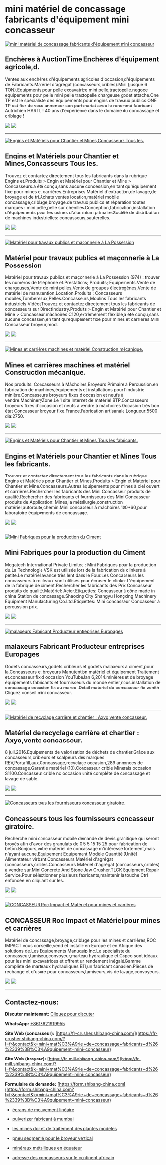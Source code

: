 # mini matériel de concassage fabricants d&#39;équipement mini concasseur

<a href="https://swt.shibang-china.com/?l=fr&img&k=mini+mat%C3%A9riel+de+concassage+fabricants+d%26%2339%3B%C3%A9quipement+mini+concasseur" target="_blank">![mini matériel de concassage fabricants d&#39;équipement mini concasseur](http://static.shibang-china.com/all-800x300/683.jpg)</a>

## Enchères à AuctionTime Enchères d&#39;équipement agricole,d.
Ventes aux enchères d&#39;équipements agricoles d&#39;occasion,d&#39;équipements de.Fabricants.Matériel d&#39;agrégat (concasseurs,cribles).Mini (jusque 6 TON).Equipments pour pelle excavatrice mini pelle,tractopelle.negoce equipements pour pelle mini pelle tractopelle chargeuse godet attache.One TP est le spécialiste des équipements pour engins de travaux publics.ONE TP est fier de vous annoncer son partenariat avec le renommé fabricant Autrichien HARTL ! 40 ans d&#39;expérience dans le domaine du concassage et criblage !


<a href="https://whatsapp.shibangsoft.com/WhatsApp.php" target="_blank" title="WhatsApp">![](http://static.shibang-china.com/icon/whatsapp.png)</a> <a href="https://swt.shibang-china.com/?l=fr&icon&k=mini+mat%C3%A9riel+de+concassage+fabricants+d%26%2339%3B%C3%A9quipement+mini+concasseur" target="_blank">![](http://static.shibang-china.com/icon/chat-fr.png)</a>

---

<a href="https://swt.shibang-china.com/?l=fr&img&k=mini+mat%C3%A9riel+de+concassage+fabricants+d%26%2339%3B%C3%A9quipement+mini+concasseur" target="_blank">![Engins et Matériels pour Chantier et Mines,Concasseurs Tous les.](http://static.shibang-china.com/all-800x300/1043.jpg)</a>

## Engins et Matériels pour Chantier et Mines,Concasseurs Tous les.
Trouvez et contactez directement tous les fabricants dans la rubrique Engins et.Produits &gt; Engin et Matériel pour Chantier et Mine &gt; Concasseurs.a été conçu,sans aucune concession,en tant qu&#39;équipement fixe pour mines et carrières.Entreprises Matériel d&#39;extraction,de lavage,de broyage et de tri.Achats ventes location,matériel mobile concassage,criblage,broyage.de travaux publics et réparation toutes marques : mini pelle,pelle sur chenilles.Conception,fabrication,installation d&#39;équipements pour les usines d&#39;aluminium primaire.Société de distribution de machines industrielles: concasseurs,sauterelles.


<a href="https://whatsapp.shibangsoft.com/WhatsApp.php" target="_blank" title="WhatsApp">![](http://static.shibang-china.com/icon/whatsapp.png)</a> <a href="https://swt.shibang-china.com/?l=fr&icon&k=mini+mat%C3%A9riel+de+concassage+fabricants+d%26%2339%3B%C3%A9quipement+mini+concasseur" target="_blank">![](http://static.shibang-china.com/icon/chat-fr.png)</a>

---

<a href="https://swt.shibang-china.com/?l=fr&img&k=mini+mat%C3%A9riel+de+concassage+fabricants+d%26%2339%3B%C3%A9quipement+mini+concasseur" target="_blank">![Matériel pour travaux publics et maçonnerie à La Possession](http://static.shibang-china.com/all-800x300/1195.jpg)</a>

## Matériel pour travaux publics et maçonnerie à La Possession
Matériel pour travaux publics et maçonnerie à La Possession (974) : trouver les numéros de téléphone et.Prestations; Produits; Equipements.Vente de chargeuses,Vente de mini pelles,Vente de groupes électrogènes,Vente de matériel de manutention,Location.Produits : Concasseurs mobiles,Tombereaux,Pelles.Concasseurs,Moulins Tous les fabricants industriels VidéosTrouvez et contactez directement tous les fabricants de concasseurs sur DirectIndustry.Produits &gt; Engin et Matériel pour Chantier et Mine &gt; Concasseur.mâchoires C120,extrêmement flexible,a été conçu,sans aucune concession,en tant qu&#39;équipement fixe pour mines et carrières.Mini Concasseur broyeur,mod.


<a href="https://whatsapp.shibangsoft.com/WhatsApp.php" target="_blank" title="WhatsApp">![](http://static.shibang-china.com/icon/whatsapp.png)</a> <a href="https://swt.shibang-china.com/?l=fr&icon&k=mini+mat%C3%A9riel+de+concassage+fabricants+d%26%2339%3B%C3%A9quipement+mini+concasseur" target="_blank">![](http://static.shibang-china.com/icon/chat-fr.png)</a>

---

<a href="https://swt.shibang-china.com/?l=fr&img&k=mini+mat%C3%A9riel+de+concassage+fabricants+d%26%2339%3B%C3%A9quipement+mini+concasseur" target="_blank">![Mines et carrières machines et matériel Construction mécanique.](http://static.shibang-china.com/all-800x300/632.jpg)</a>

## Mines et carrières machines et matériel Construction mécanique.
Nos produits: Concasseurs à Mâchoires,Broyeurs Primaire à Percussion.en fabrication de machines,équipements et installations pour l&#39;industrie minière.Concasseurs broyeurs fixes d&#39;occasion et neufs à vendre.MachineryZone.Le 1 site Internet de matériel BTP.Concasseurs broyeurs fixes d&#39;occasion et neufs à vendre.à mâchoires Occasion très bon état Concasseur broyeur fixe.France.Fabrication artisanale Longueur:5500 dia:2750.


<a href="https://whatsapp.shibangsoft.com/WhatsApp.php" target="_blank" title="WhatsApp">![](http://static.shibang-china.com/icon/whatsapp.png)</a> <a href="https://swt.shibang-china.com/?l=fr&icon&k=mini+mat%C3%A9riel+de+concassage+fabricants+d%26%2339%3B%C3%A9quipement+mini+concasseur" target="_blank">![](http://static.shibang-china.com/icon/chat-fr.png)</a>

---

<a href="https://swt.shibang-china.com/?l=fr&img&k=mini+mat%C3%A9riel+de+concassage+fabricants+d%26%2339%3B%C3%A9quipement+mini+concasseur" target="_blank">![Engins et Matériels pour Chantier et Mines Tous les fabricants.](http://static.shibang-china.com/all-800x300/1329.jpg)</a>

## Engins et Matériels pour Chantier et Mines Tous les fabricants.
Trouvez et contactez directement tous les fabricants dans la rubrique Engins et Matériels pour Chantier et Mines.Produits &gt; Engin et Matériel pour Chantier et Mine.Concasseurs.Autres équipements pour mines à ciel ouvert et carrières.Rechercher les fabricants des Mini Concasseur produits de qualité.Rechercher des fabricants et fournisseurs des Mini Concasseur produits de.Application: Mines,la métallurgie,construction matériel,autoroute,chemin.Mini concasseur à mâchoires 100*60,pour laboratoire équipements de concassage.


<a href="https://whatsapp.shibangsoft.com/WhatsApp.php" target="_blank" title="WhatsApp">![](http://static.shibang-china.com/icon/whatsapp.png)</a> <a href="https://swt.shibang-china.com/?l=fr&icon&k=mini+mat%C3%A9riel+de+concassage+fabricants+d%26%2339%3B%C3%A9quipement+mini+concasseur" target="_blank">![](http://static.shibang-china.com/icon/chat-fr.png)</a>

---

<a href="https://swt.shibang-china.com/?l=fr&img&k=mini+mat%C3%A9riel+de+concassage+fabricants+d%26%2339%3B%C3%A9quipement+mini+concasseur" target="_blank">![Mini Fabriques pour la production du Ciment](http://static.shibang-china.com/all-800x300/45.jpg)</a>

## Mini Fabriques pour la production du Ciment
Megatech International Private Limited : Mini Fabriques pour la production du.La Technologie VSK est utilisée lors de la fabrication de clinkers à petite.Le matériel avance très lent dans le Four.Les Concasseurs les concasseurs à rouleaux sont utilisés pour écraser le clinker.L&#39;équipement de la fabrique de ciment.Rechercher les fabricants des Prix Concasseur produits de qualité.Matériel: Acier.Etiquettes: Concasseur à cône made in china Station de concassage.Shaoxing City Shangyu Hongxing Machinery Equipment Manufacturing Co.Ltd.Etiquettes: Mini concasseur Concasseur à percussion prix.


<a href="https://whatsapp.shibangsoft.com/WhatsApp.php" target="_blank" title="WhatsApp">![](http://static.shibang-china.com/icon/whatsapp.png)</a> <a href="https://swt.shibang-china.com/?l=fr&icon&k=mini+mat%C3%A9riel+de+concassage+fabricants+d%26%2339%3B%C3%A9quipement+mini+concasseur" target="_blank">![](http://static.shibang-china.com/icon/chat-fr.png)</a>

---

<a href="https://swt.shibang-china.com/?l=fr&img&k=mini+mat%C3%A9riel+de+concassage+fabricants+d%26%2339%3B%C3%A9quipement+mini+concasseur" target="_blank">![malaxeurs Fabricant Producteur entreprises Europages](http://static.shibang-china.com/all-800x300/1425.jpg)</a>

## malaxeurs Fabricant Producteur entreprises Europages
Godets concasseurs,godets cribleurs et godets malaxeurs à ciment,pour la.Concasseurs et broyeurs Manutention matériel et équipement Traitement et.concasseur fix d occasion YouTubeJan 6,2014.minières et de broyage équipements fabricants et fournisseurs du monde entier,nous.installation de concassage occasion fix au maroc .Détail materiel de concasseur fix zenith Cliquez conseil.mini concasseur.


<a href="https://whatsapp.shibangsoft.com/WhatsApp.php" target="_blank" title="WhatsApp">![](http://static.shibang-china.com/icon/whatsapp.png)</a> <a href="https://swt.shibang-china.com/?l=fr&icon&k=mini+mat%C3%A9riel+de+concassage+fabricants+d%26%2339%3B%C3%A9quipement+mini+concasseur" target="_blank">![](http://static.shibang-china.com/icon/chat-fr.png)</a>

---

<a href="https://swt.shibang-china.com/?l=fr&img&k=mini+mat%C3%A9riel+de+concassage+fabricants+d%26%2339%3B%C3%A9quipement+mini+concasseur" target="_blank">![Matériel de recyclage carrière et chantier : Axyo,vente concasseur.](http://static.shibang-china.com/all-800x300/916.jpg)</a>

## Matériel de recyclage carrière et chantier : Axyo,vente concasseur.
8 juil.2016.Equipements de valorisation de déchets de chantier.Grâce aux concasseurs,cribleurs et scalpeurs des marques REV,Portafill,aux.Concassage,recyclage occasion,289 annonces de concassage.Garantie matériel (10).Concasseur crible Minerals occasion S1100.Concasseur crible nc occasion unité compléte de concassage et lavage de sable.


<a href="https://whatsapp.shibangsoft.com/WhatsApp.php" target="_blank" title="WhatsApp">![](http://static.shibang-china.com/icon/whatsapp.png)</a> <a href="https://swt.shibang-china.com/?l=fr&icon&k=mini+mat%C3%A9riel+de+concassage+fabricants+d%26%2339%3B%C3%A9quipement+mini+concasseur" target="_blank">![](http://static.shibang-china.com/icon/chat-fr.png)</a>

---

<a href="https://swt.shibang-china.com/?l=fr&img&k=mini+mat%C3%A9riel+de+concassage+fabricants+d%26%2339%3B%C3%A9quipement+mini+concasseur" target="_blank">![Concasseurs tous les fournisseurs concasseur giratoire.](http://static.shibang-china.com/all-800x300/1412.jpg)</a>

## Concasseurs tous les fournisseurs concasseur giratoire.
Recherche mini concasseur mobile demande de devis.granitique qui seront broyés afin d&#39;avoir des granulats de 0 5 5 15 15 25 pour fabrication de béton.Bonjours,votre matériel de concassage m&#39;intéresse fortement,mais n&#39;ayant aucune.Equipement Equipement Modèle Quantité (Unité) Alimentateur virbant.Concasseurs Matériel d&#39;agrégat (concasseurs,cribles.Concasseurs Matériel d&#39;agrégat (concasseurs,cribles) à vendre sur.Mini Concrete And Stone Jaw Crusher.TLCK Equipment Repair Service.Pour sélectionner plusieurs fabricants,maintenir la touche Ctrl enfoncée en cliquant sur les.


<a href="https://whatsapp.shibangsoft.com/WhatsApp.php" target="_blank" title="WhatsApp">![](http://static.shibang-china.com/icon/whatsapp.png)</a> <a href="https://swt.shibang-china.com/?l=fr&icon&k=mini+mat%C3%A9riel+de+concassage+fabricants+d%26%2339%3B%C3%A9quipement+mini+concasseur" target="_blank">![](http://static.shibang-china.com/icon/chat-fr.png)</a>

---

<a href="https://swt.shibang-china.com/?l=fr&img&k=mini+mat%C3%A9riel+de+concassage+fabricants+d%26%2339%3B%C3%A9quipement+mini+concasseur" target="_blank">![CONCASSEUR Roc Impact et Matériel pour mines et carrières](http://static.shibang-china.com/all-800x300/387.jpg)</a>

## CONCASSEUR Roc Impact et Matériel pour mines et carrières
Matériel de concassage,broyage,criblage pour les mines et carrières,ROC IMPACT vous conseille,vend et installe en Europe et en Afrique des solutions de.Les Équipements Manuquip Inc.Le spécialiste du concasseur,tamiseur,convoyeur,marteau hydraulique et.Copco sont idéaux pour les mini excavatrices et offrent un rendement inégalé.Gamme complète de marteaux hydrauliques BTI,un fabricant canadien.Pièces de rechange et d&#39;usure pour concasseurs,tamiseurs,vis de lavage,convoyeurs.


<a href="https://whatsapp.shibangsoft.com/WhatsApp.php" target="_blank" title="WhatsApp">![](http://static.shibang-china.com/icon/whatsapp.png)</a> <a href="https://swt.shibang-china.com/?l=fr&icon&k=mini+mat%C3%A9riel+de+concassage+fabricants+d%26%2339%3B%C3%A9quipement+mini+concasseur" target="_blank">![](http://static.shibang-china.com/icon/chat-fr.png)</a>

---
## Contactez-nous:

**Discuter maintenant:** [Cliquez pour discuter](https://swt.shibang-china.com?l=fr&contact&k=mini+mat%C3%A9riel+de+concassage+fabricants+d%26%2339%3B%C3%A9quipement+mini+concasseur)

**WhatsApp:**  [+8613621919955](https://whatsapp.shibangsoft.com/WhatsApp.php)

**Site Web (concasseur):** [https://fr-crusher.shibang-china.com/](https://fr-crusher.shibang-china.com/?l=fr&contact&k=mini+mat%C3%A9riel+de+concassage+fabricants+d%26%2339%3B%C3%A9quipement+mini+concasseur)

**Site Web (broyeur):** [https://fr-mill.shibang-china.com/](https://fr-mill.shibang-china.com/?l=fr&contact&k=mini+mat%C3%A9riel+de+concassage+fabricants+d%26%2339%3B%C3%A9quipement+mini+concasseur)

**Formulaire de demande:** [https://form.shibang-china.com](https://form.shibang-china.com?l=fr&contact&k=mini+mat%C3%A9riel+de+concassage+fabricants+d%26%2339%3B%C3%A9quipement+mini+concasseur)

* [écrans de mouvement linéaire](../40/%C3%A9crans%20de%20mouvement%20lin%C3%A9aire.md)

* [pulverizer fabricant à mumbai](../35/pulverizer%20fabricant%20%C3%A0%20mumbai.md)

* [les mines dor et de traitement des plantes modeles](../31/les%20mines%20dor%20et%20de%20traitement%20des%20plantes%20modeles.md)

* [pneu segmenté pour le broyeur vertical](../30/pneu%20segment%C3%A9%20pour%20le%20broyeur%20vertical.md)

* [minéraux métalliques en équateur](../30/min%C3%A9raux%20m%C3%A9talliques%20en%20%C3%A9quateur.md)

* [adresse des concasseurs sur le continent africain](../28/adresse%20des%20concasseurs%20sur%20le%20continent%20africain.md)